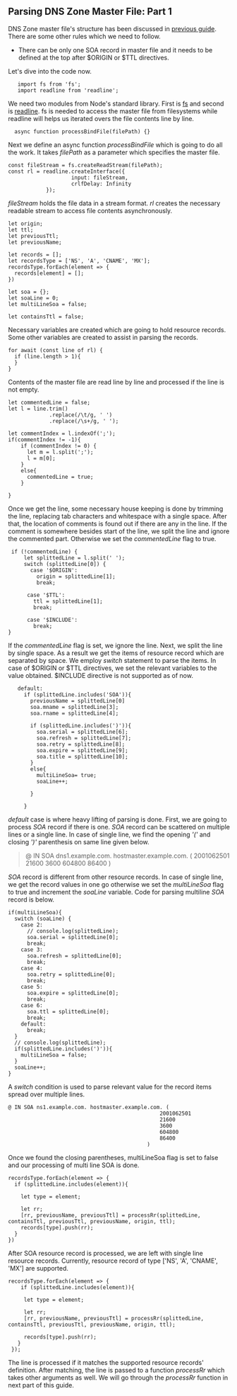 
## Parsing DNS Zone Master File: Part 1
DNS Zone master file's structure has been discussed in [previous guide](https://engineerhead.github.io/dns-server/dns-zone-master-file-format). There are some other rules which we need to follow.

 - There can be only one SOA record in master file and it needs to be
   defined at the top after $ORIGIN or $TTL directives.

Let's dive into the code now.

       import fs from 'fs';
       import readline from 'readline';

We need two modules from Node's standard library. First is [fs](https://nodejs.org/dist/latest-v18.x/docs/api/fs.html) and second is [readline](https://nodejs.org/dist/latest-v18.x/docs/api/readline.html). fs is needed to access the master file from filesystems while readline will helps us iterated overs the file contents line by line. 

	  async function processBindFile(filePath) {}
    
Next we define an async function *processBindFile* which is going to do all the work. It takes *filePath* as a parameter which specifies the master file. 

	const fileStream = fs.createReadStream(filePath);
    const rl = readline.createInterface({
					    input: fileStream,
					    crlfDelay: Infinity
				});

*fileStream* holds the file data in a stream format. *rl* creates the necessary readable stream to access file contents asynchronously. 

    

    let origin;
    let ttl;
    let previousTtl;
    let previousName;

    let records = [];
    let recordsType = ['NS', 'A', 'CNAME', 'MX'];
    recordsType.forEach(element => {
      records[element] = [];
    })

    let soa = {};
    let soaLine = 0;
    let multiLineSoa = false;
    
    let containsTtl = false;

Necessary variables are created which are going to hold resource records. Some other variables are created to assist in parsing the records.
			    
	for await (const line of rl) {  
      if (line.length > 1){
      }
    }
Contents of the master file are read line by line and processed if the line is not empty.

	let commentedLine = false;
    let l = line.trim()
                 .replace(/\t/g, ' ')
                 .replace(/\s+/g, ' ');

    let commentIndex = l.indexOf(';');
    if(commentIndex != -1){
        if (commentIndex != 0) {
          let m = l.split(';');
          l = m[0];
        }
        else{
          commentedLine = true;
        }
        
    }

Once we get the line, some necessary house keeping is done by trimming the line, replacing tab characters and whitespace with a single space. After that, the location of comments is found out if there are any in the line. If the comment is somewhere besides start of the line, we split the line and ignore the commented part. Otherwise we set the *commentedLine* flag to true.


	 if (!commentedLine) {
         let splittedLine = l.split(' ');
         switch (splittedLine[0]) {
           case '$ORIGIN':
             origin = splittedLine[1];
             break;
          
          case '$TTL':
            ttl = splittedLine[1];
            break;
          
          case '$INCLUDE':
            break;
    }

If the *commentedLine* flag is set, we ignore the line. Next, we split the line by single space. As a result we get the items of resource record which are separated by space. We employ *switch* statement to parse the items. In case of $ORIGIN or $TTL directives, we set the relevant variables to the value obtained. $INCLUDE directive is not supported as of now.


	   default:
	     if (splittedLine.includes('SOA')){
	       previousName = splittedLine[0]
	       soa.mname = splittedLine[3];
	       soa.rname = splittedLine[4];
	       
	       if (splittedLine.includes(')')){
	         soa.serial = splittedLine[6]; 
	         soa.refresh = splittedLine[7];
	         soa.retry = splittedLine[8];
	         soa.expire = splittedLine[9];
	         soa.title = splittedLine[10];
	       }
	       else{
	         multiLineSoa= true;
	         soaLine++;
	         
	       }
	       
	     }

	     
*default* case is where heavy lifting of parsing is done. First, we are going to process *SOA* record if there is one. *SOA* record can be scattered on multiple lines or a single line. In case of single line, we find the opening *'('* and closing *')'* parenthesis on same line given below. 

> @	IN	SOA	dns1.example.com.	hostmaster.example.com. ( 2001062501 21600 3600 604800 86400 )    

*SOA* record is different from other resource records. In case of single line, we get the record values in one go otherwise we set the *multiLineSoa*  flag to true and increment the *soaLine* variable. Code for parsing multiline *SOA* record is below.

    if(multiLineSoa){
      switch (soaLine) {
        case 2:
          // console.log(splittedLine);
          soa.serial = splittedLine[0];
          break;
        case 3:
          soa.refresh = splittedLine[0];
          break;
        case 4:
          soa.retry = splittedLine[0];
          break;
        case 5:
          soa.expire = splittedLine[0];
          break;
        case 6:
          soa.ttl = splittedLine[0];
          break;
        default:
          break;
      }
      // console.log(splittedLine);
      if(splittedLine.includes(')')){
        multiLineSoa = false;
      }
      soaLine++;
    }

A *switch* condition is used to parse relevant value for the record items spread over multiple lines.


	@ IN SOA ns1.example.com. hostmaster.example.com. (
													2001062501 
													21600 
													3600 
													604800 
													86400
												)

 Once we found the closing parentheses, multiLineSoa flag is set to false and our processing of multi line SOA is done.
 

    recordsType.forEach(element => {
      if (splittedLine.includes(element)){
        
        let type = element;
        
        let rr;
        [rr, previousName, previousTtl] = processRr(splittedLine, containsTtl, previousTtl, previousName, origin, ttl);
        records[type].push(rr);
      }
    })

After SOA resource record is processed, we are left with single line resource records. Currently, resource record of type ['NS', 'A', 'CNAME', 'MX'] are supported.

	recordsType.forEach(element => {
        if (splittedLine.includes(element)){
         
         let type = element;
         
         let rr;
         [rr, previousName, previousTtl] = processRr(splittedLine, containsTtl, previousTtl, previousName, origin, ttl);
         
         records[type].push(rr);
       }
     });

The line is processed if it matches the supported resource records' definition. After matching, the line is passed to a function *processRr* which takes other arguments as well. We will go through the *processRr* function in next part of this guide.



 